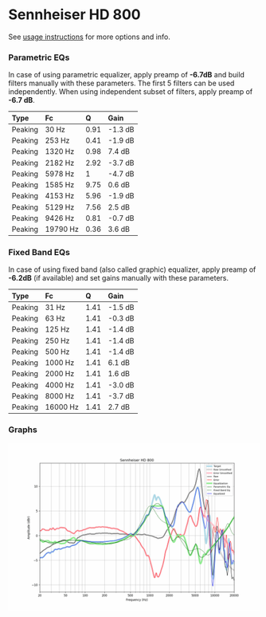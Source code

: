 # Sennheiser HD 800
See [usage instructions](https://github.com/jaakkopasanen/AutoEq#usage) for more options and info.

### Parametric EQs
In case of using parametric equalizer, apply preamp of **-6.7dB** and build filters manually
with these parameters. The first 5 filters can be used independently.
When using independent subset of filters, apply preamp of **-6.7 dB**.

| Type    | Fc       |    Q | Gain    |
|:--------|:---------|:-----|:--------|
| Peaking | 30 Hz    | 0.91 | -1.3 dB |
| Peaking | 253 Hz   | 0.41 | -1.9 dB |
| Peaking | 1320 Hz  | 0.98 | 7.4 dB  |
| Peaking | 2182 Hz  | 2.92 | -3.7 dB |
| Peaking | 5978 Hz  | 1    | -4.7 dB |
| Peaking | 1585 Hz  | 9.75 | 0.6 dB  |
| Peaking | 4153 Hz  | 5.96 | -1.9 dB |
| Peaking | 5129 Hz  | 7.56 | 2.5 dB  |
| Peaking | 9426 Hz  | 0.81 | -0.7 dB |
| Peaking | 19790 Hz | 0.36 | 3.6 dB  |

### Fixed Band EQs
In case of using fixed band (also called graphic) equalizer, apply preamp of **-6.2dB**
(if available) and set gains manually with these parameters.

| Type    | Fc       |    Q | Gain    |
|:--------|:---------|:-----|:--------|
| Peaking | 31 Hz    | 1.41 | -1.5 dB |
| Peaking | 63 Hz    | 1.41 | -0.3 dB |
| Peaking | 125 Hz   | 1.41 | -1.4 dB |
| Peaking | 250 Hz   | 1.41 | -1.4 dB |
| Peaking | 500 Hz   | 1.41 | -1.4 dB |
| Peaking | 1000 Hz  | 1.41 | 6.1 dB  |
| Peaking | 2000 Hz  | 1.41 | 1.6 dB  |
| Peaking | 4000 Hz  | 1.41 | -3.0 dB |
| Peaking | 8000 Hz  | 1.41 | -3.7 dB |
| Peaking | 16000 Hz | 1.41 | 2.7 dB  |

### Graphs
![](./Sennheiser%20HD%20800.png)